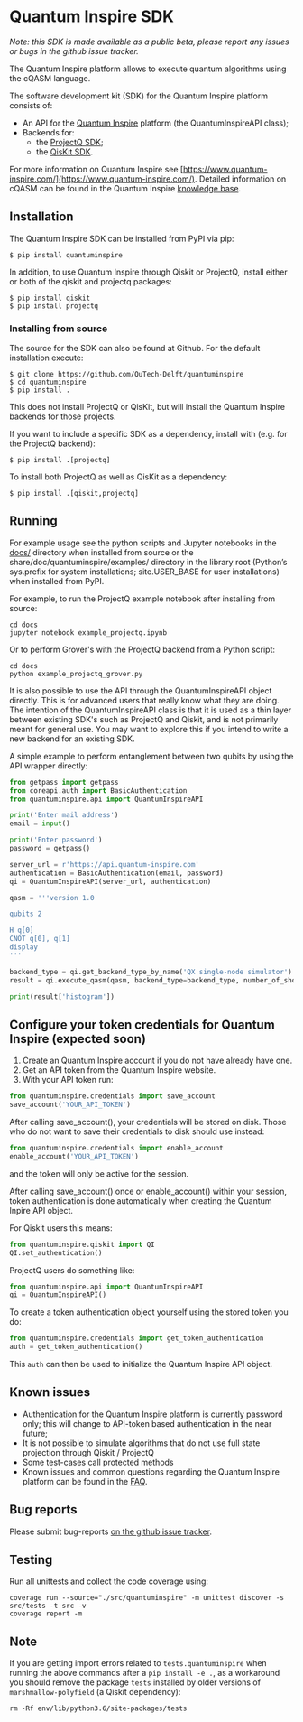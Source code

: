 # Quantum Inspire SDK

*Note: this SDK is made available as a public beta, please report any
issues or bugs in the github issue tracker.*

The Quantum Inspire platform allows to execute quantum algorithms using the cQASM language. 

The software development kit (SDK) for the Quantum Inspire platform consists of:

* An API for the [Quantum Inspire](https://www.quantum-inspire.com/) platform (the QuantumInspireAPI class);
* Backends for:
  * the [ProjectQ SDK](https://github.com/ProjectQ-Framework/ProjectQ);
  * the [QisKit SDK](https://qiskit.org/).

For more information on Quantum Inspire see
[https://www.quantum-inspire.com/](https://www.quantum-inspire.com/). Detailed information
on cQASM can be found in the Quantum Inspire
[knowledge base](https://www.quantum-inspire.com/kbase/advanced-guide/).


## Installation

The Quantum Inspire SDK can be installed from PyPI via pip:

```
$ pip install quantuminspire
```

In addition, to use Quantum Inspire through Qiskit or ProjectQ, install either or both of
the qiskit and projectq packages:

```
$ pip install qiskit
$ pip install projectq
```

### Installing from source

The source for the SDK can also be found at Github. For the default installation execute:

```
$ git clone https://github.com/QuTech-Delft/quantuminspire
$ cd quantuminspire
$ pip install .
```

This does not install ProjectQ or QisKit, but will install the Quantum Inspire backends for
those projects.

If you want to include a specific SDK as a dependency, install with
(e.g. for the ProjectQ backend):

```
$ pip install .[projectq]
```

To install both ProjectQ as well as QisKit as a dependency:

```
$ pip install .[qiskit,projectq]
```

## Running

For example usage see the python scripts and Jupyter notebooks in the [docs/](docs/) directory
when installed from source or the share/doc/quantuminspire/examples/ directory in the
library root (Python’s sys.prefix for system installations; site.USER_BASE for user
installations) when installed from PyPI.

For example, to run the ProjectQ example notebook after installing from source:

```
cd docs
jupyter notebook example_projectq.ipynb
```

Or to perform Grover's with the ProjectQ backend from a Python script:

```
cd docs
python example_projectq_grover.py
```

It is also possible to use the API through the QuantumInspireAPI object
directly. This is for advanced users that really know what they are
doing. The intention of the QuantumInspireAPI class is that it is used
as a thin layer between existing SDK's such as ProjectQ and Qiskit,
and is not primarily meant for general use. You may want to explore this
if you intend to write a new backend for an existing SDK.

A simple example to perform entanglement between two qubits by using the
API wrapper directly:

```python
from getpass import getpass
from coreapi.auth import BasicAuthentication
from quantuminspire.api import QuantumInspireAPI

print('Enter mail address')
email = input()

print('Enter password')
password = getpass()

server_url = r'https://api.quantum-inspire.com'
authentication = BasicAuthentication(email, password)
qi = QuantumInspireAPI(server_url, authentication)

qasm = '''version 1.0

qubits 2

H q[0]
CNOT q[0], q[1]
display
'''

backend_type = qi.get_backend_type_by_name('QX single-node simulator')
result = qi.execute_qasm(qasm, backend_type=backend_type, number_of_shots=1024)

print(result['histogram'])
```

## Configure your token credentials for Quantum Inspire (expected soon)

1. Create an Quantum Inspire account if you do not have already have one.
2. Get an API token from the Quantum Inspire website.
3. With your API token run: 
```python
from quantuminspire.credentials import save_account
save_account('YOUR_API_TOKEN')
```
After calling save_account(), your credentials will be stored on disk.
Those who do not want to save their credentials to disk should use instead:
```python
from quantuminspire.credentials import enable_account
enable_account('YOUR_API_TOKEN')
```
and the token will only be active for the session.

After calling save_account() once or enable_account() within your session, token authentication is done automatically
when creating the Quantum Inpire API object.

For Qiskit users this means:
```python
from quantuminspire.qiskit import QI
QI.set_authentication()
```
ProjectQ users do something like:
```python
from quantuminspire.api import QuantumInspireAPI
qi = QuantumInspireAPI()
```
To create a token authentication object yourself using the stored token you do:
```python
from quantuminspire.credentials import get_token_authentication
auth = get_token_authentication()
```
This `auth` can then be used to initialize the Quantum Inspire API object.
 ## Known issues

* Authentication for the Quantum Inspire platform is currently password only; this
  will change to API-token based authentication in the near future;
* It is not possible to simulate algorithms that do not use full state
  projection through Qiskit / ProjectQ
* Some test-cases call protected methods
* Known issues and common questions regarding the Quantum Inspire platform
  can be found in the [FAQ](https://www.quantum-inspire.com/faq/).
 
## Bug reports

Please submit bug-reports [on the github issue tracker](https://github.com/QuTech-Delft/quantuminspire/issues).

## Testing

Run all unittests and collect the code coverage using:

```
coverage run --source="./src/quantuminspire" -m unittest discover -s src/tests -t src -v
coverage report -m
```

## Note

If you are getting import errors related to `tests.quantuminspire` when running
the above commands after a `pip install -e .`, as a workaround you should remove
the package `tests` installed by older versions of `marshmallow-polyfield` (a Qiskit
dependency):

`rm -Rf env/lib/python3.6/site-packages/tests`
